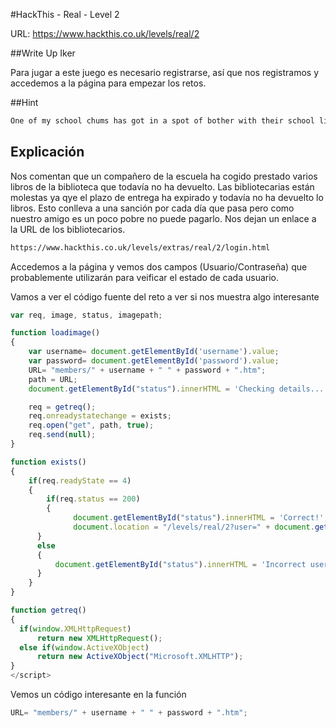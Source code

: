 #HackThis - Real -  Level 2

URL:      https://www.hackthis.co.uk/levels/real/2

##Write Up Iker

Para jugar a este juego es necesario registrarse, así que nos registramos y accedemos a la página para empezar los retos.

##Hint

```html
One of my school chums has got in a spot of bother with their school library. They borrowed a book a long time back and is getting frequent letters asking for the money that he owes for the overdue book. He is a bit on the poor side and doesn't have the money to pay the library. Here is the link to the librarians site, please help.
```

## Explicación

Nos comentan que un compañero de la escuela ha cogido prestado varios libros de la biblioteca que todavía no ha devuelto. Las bibliotecarias están molestas ya qye el plazo de entrega ha expirado y todavía no ha devuelto lo libros. Esto conlleva a una sanción por cada día que pasa pero como nuestro amigo es un poco pobre no puede pagarlo. Nos dejan un enlace a la URL de los bibliotecarios.

```html
https://www.hackthis.co.uk/levels/extras/real/2/login.html
```

Accedemos a la página y vemos dos campos (Usuario/Contraseña) que probablemente utilizarán para veificar el estado de cada usuario.

Vamos a ver el código fuente del reto a ver si nos muestra algo interesante

```javascript
var req, image, status, imagepath;

function loadimage()
{
	var username= document.getElementById('username').value;
	var password= document.getElementById('password').value;
	URL= "members/" + username + " " + password + ".htm";
	path = URL;
	document.getElementById("status").innerHTML = 'Checking details...';

	req = getreq();
	req.onreadystatechange = exists;
	req.open("get", path, true);
	req.send(null);     
}

function exists() 
{
	if(req.readyState == 4) 
	{
		if(req.status == 200) 
		{
			  document.getElementById("status").innerHTML = 'Correct!';
			  document.location = "/levels/real/2?user=" + document.getElementById('username').value + "&pass=" + document.getElementById('password').value;
	  } 
	  else 
	  {
	      document.getElementById("status").innerHTML = 'Incorrect username/password';
	  }
	}
}

function getreq() 
{
  if(window.XMLHttpRequest)
      return new XMLHttpRequest();
  else if(window.ActiveXObject)
      return new ActiveXObject("Microsoft.XMLHTTP");
}
</script>
```

Vemos un código interesante en la función 

```javascript
URL= "members/" + username + " " + password + ".htm";
```







